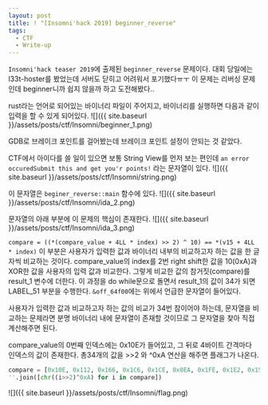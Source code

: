 ```yaml
---
layout: post
title: ! "[Insomni'hack 2019] beginner_reverse"
tags:
  - CTF
  - Write-up
---
```


`Insomni'hack teaser 2019`에 출제된 `beginner_reverse` 문제이다. 
대회 당일에는 l33t-hoster를 봤었는데 서버도 닫히고 어려워서 포기했다ㅠㅜ
이 문제는 리버싱 문제인데 beginner니까 쉽지 않을까 하고 도전해봤다..

rust라는 언어로 되어있는 바이너리 파일이 주어지고, 바이너리를 실행하면 다음과 같이 입력을 할 수 있게 되어있다.
![]({{ site.baseurl }}/assets/posts/ctf/Insomni/beginner_1.png)

GDB로 브레이크 포인트를 걸어봤는데 브레이크 포인트 설정이 안되는 것 같았다.

CTF에서 아이다를 쓸 일이 있으면 보통 String View를 먼저 보는 편인데
`an error occuredSubmit this and get you'r points!` 라는 문자열이 있다.
![]({{ site.baseurl }}/assets/posts/ctf/Insomni/string.png)

이 문자열은 `beginer_reverse::main` 함수에 있다.
![]({{ site.baseurl }}/assets/posts/ctf/Insomni/ida_2.png)

문자열의 아래 부분에 이 문제의 핵심이 존재한다.
![]({{ site.baseurl }}/assets/posts/ctf/Insomni/ida_3.png)

`compare = ((*(compare_value + 4LL * index) >> 2) ^ 10) == *(v15 + 4LL * index)`
이 부분은 사용자가 입력한 값과 바이너리 내부의 비교하고자 하는 값을 한 글자씩 비교하는 것이다.
compare_value의 index를 2번 right shift한 값을 10(0xA)과 XOR한 값을 사용자의 입력 값과 비교한다.
그렇게 비교한 값의 참거짓(compare)를 result_1 변수에 더한다.
이 과정을 do while문으로 돌면서 result_1의 값이 34가 되면 LABEL_51 부분을 수행한다.
`&off_64f00`에는 위에서 언급한 문자열이 들어있다.

사용자가 입력한 값과 비교하고자 하는 값의 비교가 34번 참이어야 하는데,
문자열을 비교하는 문제라면 분명 바이너리 내에 문자열이 존재할 것이므로
그 문자열을 찾아 직접 계산해주면 된다.

compare_value의 0번째 인덱스에는 0x10E가 들어있고, 그 뒤로 4바이트 간격마다 인덱스의 값이 존재한다.
총34개의 값을 >>2 와 ^0xA 연산을 해주면 플래그가 나온다.
```py
compare = [0x10E, 0x112, 0x166, 0x1C6, 0x1CE, 0x0EA, 0x1FE, 0x1E2, 0x156, 0x1AE, 0x156, 0x1E2, 0x0E6, 0x1AE, 0x0EE, 0x156, 0x18A, 0x0FA, 0x1E2, 0x1BA, 0x1A6, 0x0EA, 0x1E2, 0x0E6, 0x156, 0x1E2, 0x0E6, 0x1F2, 0x0E6, 0x1E2, 0x1E6, 0x0E6, 0x1e2, 0x1de]
''.join([chr((i>>2)^0xA) for i in compare])
```

![]({{ site.baseurl }}/assets/posts/ctf/Insomni/flag.png)
